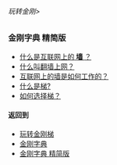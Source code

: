 ###### 玩转金刚>
### 金刚字典 精简版

- [什么是互联网上的<Strong> 墙 </Strong>？](https://github.com/a2zitpro/web/blob/master/LadderFree/kkDictionary/TheWallOnTheInternet.md)
- [什么叫翻墙上网？](https://github.com/a2zitpro/web/blob/master/LadderFree/kkDictionary/TheWallOnTheInternet.md)
- [互联网上的墙是如何工作的？]()
- [什么是梯?](https://github.com/a2zitpro/web/blob/master/LadderFree/kkDictionary/WhatsLadder.md)
- [如何选择梯？](https://github.com/a2zitpro/web/blob/master/LadderFree/kkDictionary/HowToChooseALadder.md)

[]()
[]()
[]()
[]()
[]()
[]()
[]()
[]()
[]()
[]()
[]()
[]()


#### 返回到
- [玩转金刚梯](https://github.com/a2zitpro/web/blob/master/LadderFree/A.md)
- [金刚字典](https://github.com/a2zitpro/web/blob/master/LadderFree/kkDictionary/KKDictionary.md)
- [金刚字典 精简版](https://github.com/a2zitpro/web/blob/master/LadderFree/kkDictionary/KKDictionaryShortVersion.md)
